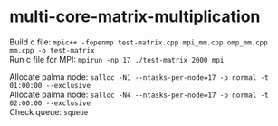 # multi-core-matrix-multiplication

Build c file: `mpic++ -fopenmp test-matrix.cpp mpi_mm.cpp omp_mm.cpp mm.cpp -o test-matrix`  
Run c file for MPI: `mpirun -np 17 ./test-matrix 2000 mpi`  

Allocate palma node: `salloc -N1 --ntasks-per-node=17 -p normal -t 01:00:00 --exclusive`  
Allocate palma node: `salloc -N4 --ntasks-per-node=17 -p normal -t 02:00:00 --exclusive`  
Check queue: `squeue`
